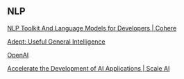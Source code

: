## NLP

[NLP Toolkit And Language Models for Developers | Cohere](https://cohere.ai/)


[Adept: Useful General Intelligence](https://www.adept.ai/)


[OpenAI](https://openai.com/)

[Accelerate the Development of AI Applications | Scale AI](https://scale.com/)